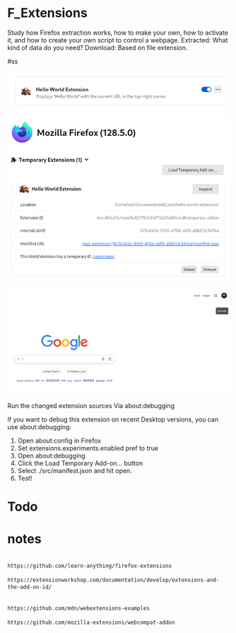 # F_Extensions


Study how Firefox extraction works, how to make your own, how to activate it, and how to create your own script to control a webpage.
Extracted: What kind of data do you need?
Download: Based on file extension.




#ss

![](img/T1.png)

![](img/T2.png)

![](img/T3.png)




Run the changed extension sources
Via about:debugging

If you want to debug this extension on recent Desktop versions, you can use about:debugging:

   1. Open about:config in Firefox
   2. Set extensions.experiments.enabled pref to true
   3. Open about:debugging
   4. Click the Load Temporary Add-on... button
   5. Select ./src/manifest.json and hit open.
   6. Test!





# Todo









# notes

```

https://github.com/learn-anything/firefox-extensions

https://extensionworkshop.com/documentation/develop/extensions-and-the-add-on-id/


https://github.com/mdn/webextensions-examples

https://github.com/mozilla-extensions/webcompat-addon

```
